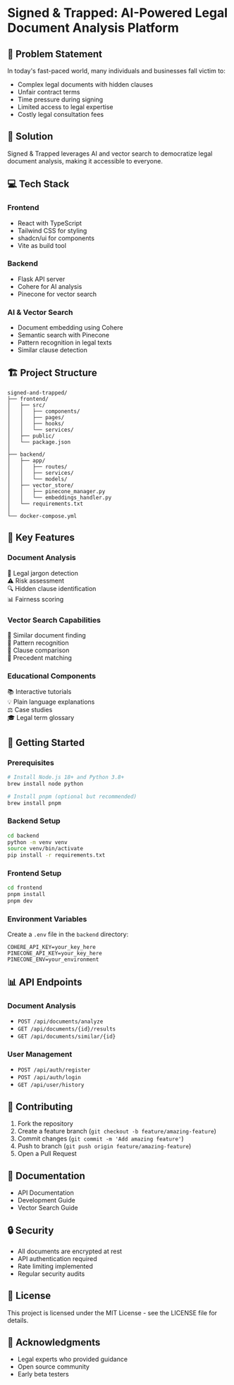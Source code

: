 # Signed & Trapped: AI-Powered Legal Document Analysis Platform

## 🎯 Problem Statement
In today's fast-paced world, many individuals and businesses fall victim to:

- Complex legal documents with hidden clauses
- Unfair contract terms
- Time pressure during signing
- Limited access to legal expertise
- Costly legal consultation fees

## 🚀 Solution
Signed & Trapped leverages AI and vector search to democratize legal document analysis, making it accessible to everyone.

## 💻 Tech Stack

### Frontend
- React with TypeScript
- Tailwind CSS for styling
- shadcn/ui for components
- Vite as build tool

### Backend
- Flask API server
- Cohere for AI analysis
- Pinecone for vector search

### AI & Vector Search
- Document embedding using Cohere
- Semantic search with Pinecone
- Pattern recognition in legal texts
- Similar clause detection

## 🏗 Project Structure
```
signed-and-trapped/
├── frontend/
│   ├── src/
│   │   ├── components/
│   │   ├── pages/
│   │   ├── hooks/
│   │   └── services/
│   ├── public/
│   └── package.json
│
├── backend/
│   ├── app/
│   │   ├── routes/
│   │   ├── services/
│   │   └── models/
│   ├── vector_store/
│   │   ├── pinecone_manager.py
│   │   └── embeddings_handler.py
│   └── requirements.txt
│
└── docker-compose.yml
```

## 🔑 Key Features

### Document Analysis
📑 Legal jargon detection  
⚠️ Risk assessment  
🔍 Hidden clause identification  
📊 Fairness scoring  

### Vector Search Capabilities
🔎 Similar document finding  
🔄 Pattern recognition  
📝 Clause comparison  
🎯 Precedent matching  

### Educational Components
📚 Interactive tutorials  
💡 Plain language explanations  
⚖️ Case studies  
🎓 Legal term glossary  

## 🚀 Getting Started

### Prerequisites
```sh
# Install Node.js 18+ and Python 3.8+
brew install node python

# Install pnpm (optional but recommended)
brew install pnpm
```

### Backend Setup
```sh
cd backend
python -m venv venv
source venv/bin/activate
pip install -r requirements.txt
```

### Frontend Setup
```sh
cd frontend
pnpm install
pnpm dev
```

### Environment Variables
Create a `.env` file in the `backend` directory:
```env
COHERE_API_KEY=your_key_here
PINECONE_API_KEY=your_key_here
PINECONE_ENV=your_environment
```

## 📊 API Endpoints

### Document Analysis
- `POST /api/documents/analyze`
- `GET /api/documents/{id}/results`
- `GET /api/documents/similar/{id}`

### User Management
- `POST /api/auth/register`
- `POST /api/auth/login`
- `GET /api/user/history`

## 🤝 Contributing
1. Fork the repository
2. Create a feature branch (`git checkout -b feature/amazing-feature`)
3. Commit changes (`git commit -m 'Add amazing feature'`)
4. Push to branch (`git push origin feature/amazing-feature`)
5. Open a Pull Request

## 📖 Documentation
- API Documentation
- Development Guide
- Vector Search Guide

## 🔒 Security
- All documents are encrypted at rest
- API authentication required
- Rate limiting implemented
- Regular security audits

## 📄 License
This project is licensed under the MIT License - see the LICENSE file for details.

## 🙏 Acknowledgments
- Legal experts who provided guidance
- Open source community
- Early beta testers
